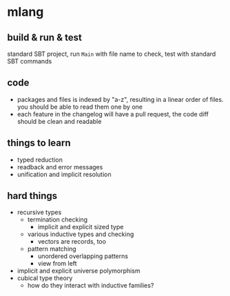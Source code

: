 
# mlang

## build & run & test

standard SBT project, run `Main` with file name to check, test with standard SBT commands

## code

* packages and files is indexed by "a-z", resulting in a linear order of files. you 
should be able to read them one by one
* each feature in the changelog will have a pull request, the code diff should be clean and readable

## things to learn

* typed reduction
* readback and error messages
* unification and implicit resolution

## hard things

* recursive types
  * termination checking
     * implicit and explicit sized type
  * various inductive types and checking
     * vectors are records, too
  * pattern matching
     * unordered overlapping patterns
     * view from left
* implicit and explicit universe polymorphism
* cubical type theory
  * how do they interact with inductive families?


